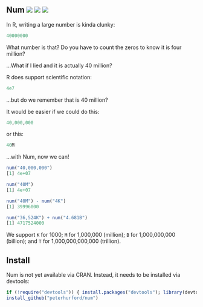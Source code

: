 ## Num <a href="https://travis-ci.org/peterhurford/num"><img src="https://img.shields.io/travis/peterhurford/num.svg"></a> <a href="https://codecov.io/github/peterhurford/num"><img src="https://img.shields.io/codecov/c/github/peterhurford/num.svg"></a> <a href="https://github.com/peterhurford/num/tags"><img src="https://img.shields.io/github/tag/peterhurford/num.svg"></a>

In R, writing a large number is kinda clunky:

```R
40000000
```

What number is that? Do you have to count the zeros to know it is four million?

...What if I lied and it is actually 40 million?

R does support scientific notation:

```R
4e7
```

...but do we remember that is 40 million?

It would be easier if we could do this:

```R
40,000,000
```

or this:

```R
40M
```

...with Num, now we can!

```R
num("40,000,000")
[1] 4e+07

num("40M")
[1] 4e+07

num("40M") - num("4K")
[1] 39996000

num("36,524K") + num("4.681B")
[1] 4717524000
```

We support `K` for 1000; `M` for 1,000,000 (million); `B` for 1,000,000,000 (billion); and `T` for 1,000,000,000,000 (trillion).


## Install

Num is not yet available via CRAN. Instead, it needs to be installed via devtools:

```R
if (!require("devtools")) { install.packages("devtools"); library(devtools) }
install_github("peterhurford/num")
```
